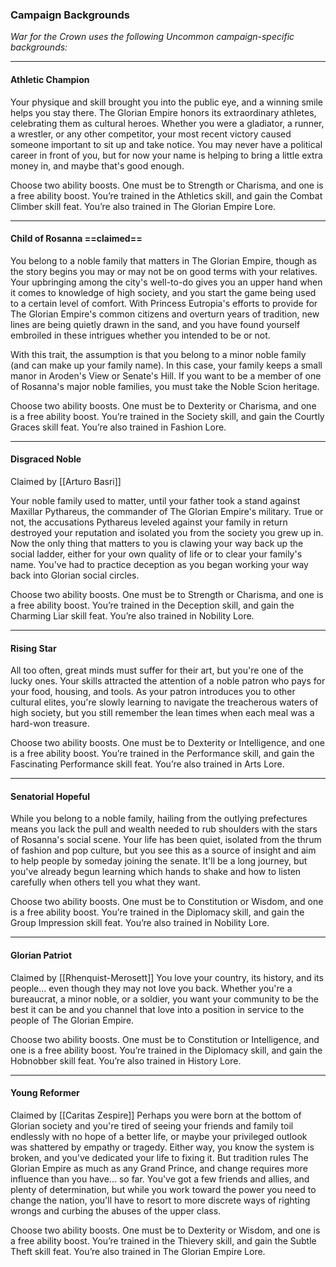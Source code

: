 ### Campaign Backgrounds 
_War for the Crown uses the following Uncommon campaign-specific backgrounds:_

---

#### Athletic Champion 
Your physique and skill brought you into the public eye, and a winning smile helps you stay there. The Glorian Empire honors its extraordinary athletes, celebrating them as cultural heroes. Whether you were a gladiator, a runner, a wrestler, or any other competitor, your most recent victory caused someone important to sit up and take notice. You may never have a political career in front of you, but for now your name is helping to bring a little extra money in, and maybe that's good enough. 

Choose two ability boosts. One must be to Strength or Charisma, and one is a free ability boost. You’re trained in the Athletics skill, and gain the Combat Climber skill feat. You’re also trained in The Glorian Empire Lore. 

---

#### Child of Rosanna ==claimed==
You belong to a noble family that matters in The Glorian Empire, though as the story begins you may or may not be on good terms with your relatives. Your upbringing among the city's well-to-do gives you an upper hand when it comes to knowledge of high society, and you start the game being used to a certain level of comfort. With Princess Eutropia's efforts to provide for The Glorian Empire's common citizens and overturn years of tradition, new lines are being quietly drawn in the sand, and you have found yourself embroiled in these intrigues whether you intended to be or not. 

With this trait, the assumption is that you belong to a minor noble family (and can make up your family name). In this case, your family keeps a small manor in Aroden's View or Senate's Hill. If you want to be a member of one of Rosanna's major noble families, you must take the Noble Scion heritage. 

  
Choose two ability boosts. One must be to Dexterity or Charisma, and one is a free ability boost. You’re trained in the Society skill, and gain the Courtly Graces skill feat. You’re also trained in Fashion Lore. 

---

#### Disgraced Noble
Claimed by [[Arturo Basri]]

Your noble family used to matter, until your father took a stand against Maxillar Pythareus, the commander of The Glorian Empire's military. True or not, the accusations Pythareus leveled against your family in return destroyed your reputation and isolated you from the society you grew up in. Now the only thing that matters to you is clawing your way back up the social ladder, either for your own quality of life or to clear your family's name. You've had to practice deception as you began working your way back into Glorian social circles. 

  

Choose two ability boosts. One must be to Strength or Charisma, and one is a free ability boost. You’re trained in the Deception skill, and gain the Charming Liar skill feat. You’re also trained in Nobility Lore. 

---

#### Rising Star 

All too often, great minds must suffer for their art, but you're one of the lucky ones. Your skills attracted the attention of a noble patron who pays for your food, housing, and tools. As your patron introduces you to other cultural elites, you're slowly learning to navigate the treacherous waters of high society, but you still remember the lean times when each meal was a hard-won treasure. 

  

Choose two ability boosts. One must be to Dexterity or Intelligence, and one is a free ability boost. You’re trained in the Performance skill, and gain the Fascinating Performance skill feat. You’re also trained in Arts Lore. 

---

#### Senatorial Hopeful 

While you belong to a noble family, hailing from the outlying prefectures means you lack the pull and wealth needed to rub shoulders with the stars of Rosanna's social scene. Your life has been quiet, isolated from the thrum of fashion and pop culture, but you see this as a source of insight and aim to help people by someday joining the senate. It'll be a long journey, but you've already begun learning which hands to shake and how to listen carefully when others tell you what they want. 

Choose two ability boosts. One must be to Constitution or Wisdom, and one is a free ability boost. You’re trained in the Diplomacy skill, and gain the Group Impression skill feat. You’re also trained in Nobility Lore. 

---

#### Glorian Patriot

Claimed by [[Rhenquist-Merosett]]
You love your country, its history, and its people... even though they may not love you back. Whether you're a bureaucrat, a minor noble, or a soldier, you want your community to be the best it can be and you channel that love into a position in service to the people of The Glorian Empire. 

Choose two ability boosts. One must be to Constitution or Intelligence, and one is a free ability boost. You’re trained in the Diplomacy skill, and gain the Hobnobber skill feat. You’re also trained in History Lore. 

---
#### Young Reformer
Claimed by [[Caritas Zespire]]
Perhaps you were born at the bottom of Glorian society and you're tired of seeing your friends and family toil endlessly with no hope of a better life, or maybe your privileged outlook was shattered by empathy or tragedy. Either way, you know the system is broken, and you've dedicated your life to fixing it. But tradition rules The Glorian Empire as much as any Grand Prince, and change requires more influence than you have... so far. You've got a few friends and allies, and plenty of determination, but while you work toward the power you need to change the nation, you'll have to resort to more discrete ways of righting wrongs and curbing the abuses of the upper class. 

Choose two ability boosts. One must be to Dexterity or Wisdom, and one is a free ability boost. You’re trained in the Thievery skill, and gain the Subtle Theft skill feat. You’re also trained in The Glorian Empire Lore. 